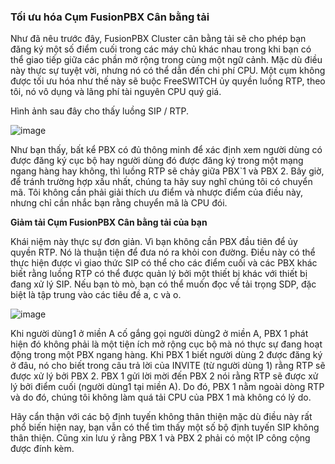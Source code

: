 ### Tối ưu hóa Cụm FusionPBX Cân bằng tải

Như đã nêu trước đây, FusionPBX Cluster cân bằng tải sẽ cho phép bạn đăng ký một số điểm cuối trong các máy chủ khác nhau trong khi bạn có thể giao tiếp giữa các phần mở rộng trong cùng một ngữ cảnh. Mặc dù điều này thực sự tuyệt vời, nhưng nó có thể dẫn đến chi phí CPU. Một cụm không được tối ưu hóa như thế này sẽ buộc FreeSWITCH ủy quyền luồng RTP, theo tôi, nó vô dụng và lãng phí tài nguyên CPU quý giá.

Hình ảnh sau đây cho thấy luồng SIP / RTP.

![image](https://user-images.githubusercontent.com/69178270/141259720-bb803ac7-9362-40cf-9a34-ad7f34dea842.png)

Như bạn thấy, bất kể PBX có đủ thông minh để xác định xem người dùng có được đăng ký cục bộ hay người dùng đó được đăng ký trong một mạng ngang hàng hay không, thì luồng RTP sẽ chảy giữa PBX`1 và PBX 2. Bây giờ, để tránh trường hợp xấu nhất, chúng ta hãy suy nghĩ chúng tôi có chuyển mã. Tôi không cần phải giải thích ưu điểm và nhược điểm của điều này, nhưng chỉ cần nhắc bạn rằng chuyển mã là CPU đói.

**Giảm tải Cụm FusionPBX Cân bằng tải của bạn**

Khái niệm này thực sự đơn giản. Vì bạn không cần PBX đầu tiên để ủy quyền RTP. Nó là thuận tiện để đưa nó ra khỏi con đường. Điều này có thể thực hiện được vì giao thức SIP có thể cho các điểm cuối và các PBX khác biết rằng luồng RTP có thể được quản lý bởi một thiết bị khác với thiết bị đang xử lý SIP. Nếu bạn tò mò, bạn có thể muốn đọc về tải trọng SDP, đặc biệt là tập trung vào các tiêu đề a, c và o.

![image](https://user-images.githubusercontent.com/69178270/141260107-30442fd8-ff9e-4eff-aafe-4874ccd36f36.png)

Khi người dùng1 ở miền A cố gắng gọi người dùng2 ở miền A, PBX 1 phát hiện đó không phải là một tiện ích mở rộng cục bộ mà nó thực sự đang hoạt động trong một PBX ngang hàng. Khi PBX 1 biết người dùng 2 được đăng ký ở đâu, nó cho biết trong câu trả lời của INVITE (từ người dùng 1) rằng RTP sẽ được xử lý bởi PBX 2. PBX 1 gửi lời mời đến PBX 2 nói rằng RTP sẽ được xử lý bởi điểm cuối (người dùng1 tại miền A). Do đó, PBX 1 nằm ngoài dòng RTP và do đó, chúng tôi không làm quá tải CPU của PBX 1 mà không có lý do.

Hãy cẩn thận với các bộ định tuyến không thân thiện mặc dù điều này rất phổ biến hiện nay, bạn vẫn có thể tìm thấy một số bộ định tuyến SIP không thân thiện. Cũng xin lưu ý rằng PBX 1 và PBX 2 phải có một IP công cộng được đính kèm.

